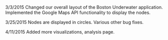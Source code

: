 3/3/2015 
Changed our overall layout of the Boston Underwater application.
Implemented the Google Maps API functionality to display the nodes.

3/25/2015
Nodes are displayed in circles.
Various other bug fixes.

4/11/2015
Added more visualizations, analysis page.
